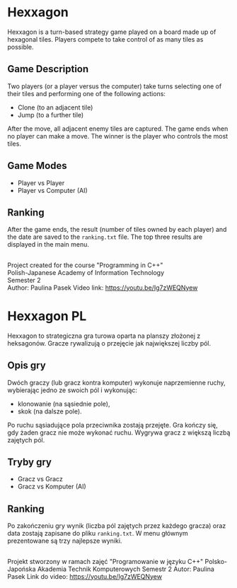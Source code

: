 # Hexxagon

Hexxagon is a turn-based strategy game played on a board made up of hexagonal tiles. Players compete to take control of as many tiles as possible.

## Game Description

Two players (or a player versus the computer) take turns selecting one of their tiles and performing one of the following actions:

- Clone (to an adjacent tile)
- Jump (to a further tile)

After the move, all adjacent enemy tiles are captured. The game ends when no player can make a move. The winner is the player who controls the most tiles.

## Game Modes

- Player vs Player  
- Player vs Computer (AI)

## Ranking

After the game ends, the result (number of tiles owned by each player) and the date are saved to the `ranking.txt` file. The top three results are displayed in the main menu.

## 
Project created for the course "Programming in C++"  
Polish-Japanese Academy of Information Technology  
Semester 2  
Author: Paulina Pasek
Video link: https://youtu.be/Ig7zWEQNyew

# Hexxagon PL

Hexxagon to strategiczna gra turowa oparta na planszy złożonej z heksagonów. Gracze rywalizują o przejęcie jak największej liczby pól.

## Opis gry

Dwóch graczy (lub gracz kontra komputer) wykonuje naprzemienne ruchy, wybierając jedno ze swoich pól i wykonując:

- klonowanie (na sąsiednie pole),
- skok (na dalsze pole).

Po ruchu sąsiadujące pola przeciwnika zostają przejęte. Gra kończy się, gdy żaden gracz nie może wykonać ruchu. Wygrywa gracz z większą liczbą zajętych pól.

## Tryby gry

- Gracz vs Gracz  
- Gracz vs Komputer (AI)

## Ranking

Po zakończeniu gry wynik (liczba pól zajętych przez każdego gracza) oraz data zostają zapisane do pliku `ranking.txt`. W menu głównym prezentowane są trzy najlepsze wyniki.

## 
Projekt stworzony w ramach zajęć "Programowanie w języku C++"
Polsko-Japońska Akademia Technik Komputerowych
Semestr 2
Autor: Paulina Pasek
Link do video: https://youtu.be/Ig7zWEQNyew
